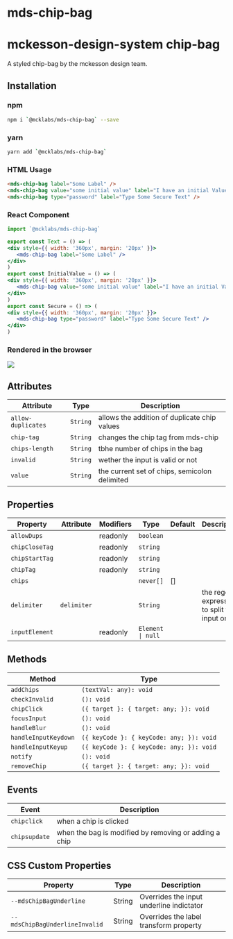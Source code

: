 # mds-chip-bag

# mckesson-design-system chip-bag
A styled chip-bag by the mckesson design team.

## Installation

### npm
```bash
npm i `@mcklabs/mds-chip-bag` --save
```

### yarn
```bash
yarn add `@mcklabs/mds-chip-bag`
```

### HTML Usage
```html
<mds-chip-bag label="Some Label" />
<mds-chip-bag value="some initial value" label="I have an initial Value" />
<mds-chip-bag type="password" label="Type Some Secure Text" />
```

### React Component
```jsx
import `@mcklabs/mds-chip-bag`

export const Text = () => (
<div style={{ width: '360px', margin: '20px' }}>
   <mds-chip-bag label="Some Label" />
</div>
)
export const InitialValue = () => (
<div style={{ width: '360px', margin: '20px' }}>
   <mds-chip-bag value="some initial value" label="I have an initial Value" />
</div>
)
export const Secure = () => (
<div style={{ width: '360px', margin: '20px' }}>
   <mds-chip-bag type="password" label="Type Some Secure Text" />
</div>
)

```

### Rendered in the browser

![](samples/input.png)
<br/>

## Attributes

| Attribute          | Type     | Description                                   |
|--------------------|----------|-----------------------------------------------|
| `allow-duplicates` | `String` | allows the addition of duplicate chip values  |
| `chip-tag`         | `String` | changes the chip tag from mds-chip            |
| `chips-length`     | `String` | tbhe number of chips in the bag               |
| `invalid`          | `String` | wether the input is valid or not              |
| `value`            | `String` | the current set of chips, semicolon delimited |

## Properties

| Property       | Attribute   | Modifiers | Type              | Default | Description                                |
|----------------|-------------|-----------|-------------------|---------|--------------------------------------------|
| `allowDups`    |             | readonly  | `boolean`         |         |                                            |
| `chipCloseTag` |             | readonly  | `string`          |         |                                            |
| `chipStartTag` |             | readonly  | `string`          |         |                                            |
| `chipTag`      |             | readonly  | `string`          |         |                                            |
| `chips`        |             |           | `never[]`         | []      |                                            |
| `delimiter`    | `delimiter` |           | `String`          |         | the regex expression to split the input on |
| `inputElement` |             | readonly  | `Element \| null` |         |                                            |

## Methods

| Method               | Type                                     |
|----------------------|------------------------------------------|
| `addChips`           | `(textVal: any): void`                   |
| `checkInvalid`       | `(): void`                               |
| `chipClick`          | `({ target }: { target: any; }): void`   |
| `focusInput`         | `(): void`                               |
| `handleBlur`         | `(): void`                               |
| `handleInputKeydown` | `({ keyCode }: { keyCode: any; }): void` |
| `handleInputKeyup`   | `({ keyCode }: { keyCode: any; }): void` |
| `notify`             | `(): void`                               |
| `removeChip`         | `({ target }: { target: any; }): void`   |

## Events

| Event         | Description                                      |
|---------------|--------------------------------------------------|
| `chipclick`   | when a chip is clicked                           |
| `chipsupdate` | when the bag is modified by removing or adding a chip |

## CSS Custom Properties

| Property                       | Type   | Description                              |
|--------------------------------|--------|------------------------------------------|
| `--mdsChipBagUnderline`        | String | Overrides the input underline indictator |
| `--mdsChipBagUnderlineInvalid` | String | Overrides the label transform property   |
